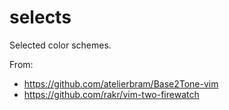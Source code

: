 # selects

Selected color schemes.

From:

- https://github.com/atelierbram/Base2Tone-vim
- https://github.com/rakr/vim-two-firewatch
